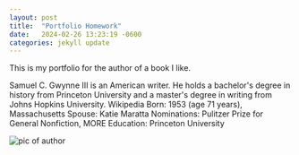 ```yaml
---
layout: post
title:  "Portfolio Homework"
date:   2024-02-26 13:23:19 -0600
categories: jekyll update
---
```

This is my portfolio for the author of a book I like. 

Samuel C. Gwynne III is an American writer. He holds a bachelor's degree in history from Princeton University and a master's degree in writing from Johns Hopkins University. Wikipedia
Born: 1953 (age 71 years), Massachusetts
Spouse: Katie Maratta
Nominations: Pulitzer Prize for General Nonfiction, MORE
Education: Princeton University



![pic of author](http://localhost:4000/DigitalDan/assets/Author.jpg)

[jekyll-docs]: https://jekyllrb.com/docs/home
[jekyll-gh]:   https://github.com/jekyll/jekyll
[jekyll-talk]: https://talk.jekyllrb.com/
